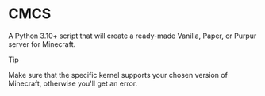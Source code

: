 # CMCS
A Python 3.10+ script that will create a ready-made Vanilla, Paper, or Purpur server for Minecraft.
> [!TIP]
> Make sure that the specific kernel supports your chosen version of Minecraft, otherwise you'll get an error.
